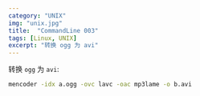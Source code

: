 ```yaml
---
category: "UNIX"
img: "unix.jpg"
title:  "CommandLine 003"
tags: [Linux, UNIX]
excerpt: "转换 ogg 为 avi"
---
```

转换 `ogg` 为 `avi`:

```sh
mencoder -idx a.ogg -ovc lavc -oac mp3lame -o b.avi
```
